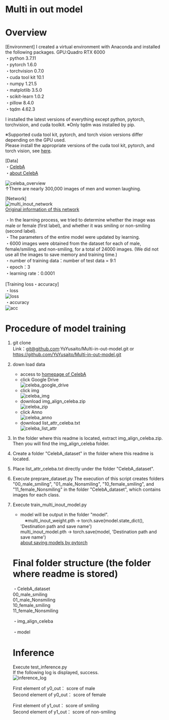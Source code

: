 # Multi in out model

# Overview
[Environment]
I created a virtual environment with Anaconda and installed the following packages.
GPU:Quadro RTX 6000  
・python 3.7.11  
・pytorch 1.6.0  
・torchvision 0.7.0  
・cuda tool kit 10.1  
・numpy 1.21.5  
・matplotlib 3.5.0  
・scikit-learn 1.0.2  
・pillow 8.4.0  
・tqdm 4.62.3  

I installed the latest versions of everything except python, pytorch, torchvision, and cuda toolkit.
※Only tqdm was installed by pip.

※Supported cuda tool kit, pytorch, and torch vision versions differ depending on the GPU used.   
Please install the appropriate versions of the cuda tool kit, pytorch, and torch vision, see [here](https://pytorch.org/get-started/previous-versions/).

[Data]  
・[CelebA](http://mmlab.ie.cuhk.edu.hk/projects/CelebA.html)  
・[about CelebA](http://cedro3.com/ai/celeba-dataset-attribute/)

![celeba_overview](https://user-images.githubusercontent.com/80863816/156318009-733d02b1-4027-4bcb-9438-a6607b34e0c5.PNG)  
↑There are nearly 300,000 images of men and women laughing.

[Network]  
![multi_inout_network](https://user-images.githubusercontent.com/80863816/157649541-b6c7b9ff-bc29-4019-ac3b-440de7b1b029.PNG)  
[Original information of this network](https://dajiro.com/entry/2020/06/27/160255)

・In the learning process, we tried to determine whether the image was male or female (first label), and whether it was smiling or non-smiling (second label).  
・The parameters of the entire model were updated by learning.  
・6000 images were obtained from the dataset for each of male, female/smiling, and non-smiling, for a total of 24000 images. (We did not use all the images to save memory and training time.)  
・number of training data：number of test data = 9:1  
・epoch：3  
・learning rate：0.0001

[Training loss・accuracy]   
・loss     
![loss](https://user-images.githubusercontent.com/80863816/157786528-3562c73f-e6aa-4e74-aeb1-7774e78ba81f.png)  
・accuracy   
![acc](https://user-images.githubusercontent.com/80863816/157786519-6644ba9c-bf74-485b-baf0-431db63a33e3.png)  

# Procedure of model training
1. git clone  
   Link：git@github.com:YsYusaito/Multi-in-out-model.git or https://github.com/YsYusaito/Multi-in-out-model.git
2. down load data
   - access to [homepage of CelebA](http://mmlab.ie.cuhk.edu.hk/projects/CelebA.html)
   - click Google Drive  
   ![celeba_google_drive](https://user-images.githubusercontent.com/80863816/156318951-86513de3-fa6f-4578-b515-d9c92625680c.PNG)  
   - click img  
   ![celeba_img](https://user-images.githubusercontent.com/80863816/156318958-99702ed0-1aaa-4600-9864-90c1fae2db24.PNG)  
   - download img_align_celeba.zip  
   ![celeba_zip](https://user-images.githubusercontent.com/80863816/156318966-eeb01ce5-158b-41e8-8b1a-51ee19705562.PNG)  
   - click Anno  
   ![celeba_anno](https://user-images.githubusercontent.com/80863816/156318967-0067d57d-1117-4f8e-91e9-2582a729e7cf.PNG)  
   - download list_attr_celeba.txt  
   ![celeba_list_attr](https://user-images.githubusercontent.com/80863816/156318963-c0172936-8a24-4f1b-8ae5-ef4ffc2e0d86.PNG)

3. In the folder where this readme is located, extract img_align_celeba.zip. Then you will find the img_align_celeba folder.
4. Create a folder "CelebA_dataset" in the folder where this readme is located.
5. Place list_attr_celeba.txt directly under the folder "CelebA_dataset".
6. Execute preprare_dataset.py
   The execution of this script creates folders "00_male_smiling", "01_male_Nonsmiling", "10_female_smiling", and "11_female_Nonsmiling" in the folder "CelebA_dataset", which  contains images for each class.
7. Execute train_multi_inout_model.py 
   - model will be output in the folder "model".  
   　※multi_inout_weight.pth → torch.save(model.state_dict(), 'Destination path and save name')  
       multi_inout_model.pth → torch.save(model, 'Destination path and save name')  
       [about saving models by pytorch](https://takaherox.hatenablog.com/entry/2021/01/09/230332)


   # Final folder structure (the folder where readme is stored)

   ・CelebA_dataset  
     00_male_smiling  
     01_male_Nonsmiling  
     10_female_smiling  
     11_female_Nonsmiling  

   ・img_align_celeba   
   
   ・model

   # Inference
   Execute test_inference.py   
   If the following log is displayed, success.  
   ![inference_log](https://user-images.githubusercontent.com/80863816/157786588-4888fe7e-97e3-43b3-b39a-452d8bd8171f.PNG)  
   
   First element of y0_out： score of male   
   Second element of y0_out： score of female   

   First element of y1_out： score of smiling   
   Second element of y1_out： score of non-smiling   



